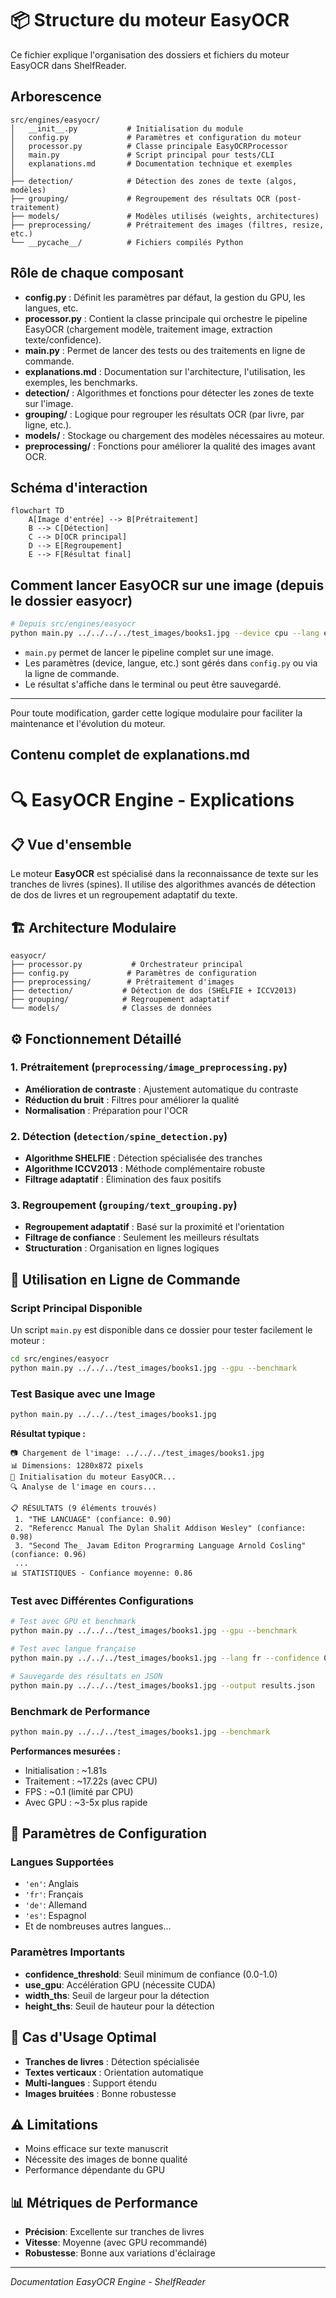 # 📦 Structure du moteur EasyOCR

Ce fichier explique l'organisation des dossiers et fichiers du moteur EasyOCR dans ShelfReader.

## Arborescence

```
src/engines/easyocr/
│   __init__.py           # Initialisation du module
│   config.py             # Paramètres et configuration du moteur
│   processor.py          # Classe principale EasyOCRProcessor
│   main.py               # Script principal pour tests/CLI
│   explanations.md       # Documentation technique et exemples
│
├── detection/            # Détection des zones de texte (algos, modèles)
├── grouping/             # Regroupement des résultats OCR (post-traitement)
├── models/               # Modèles utilisés (weights, architectures)
├── preprocessing/        # Prétraitement des images (filtres, resize, etc.)
└── __pycache__/          # Fichiers compilés Python
```

## Rôle de chaque composant

- **config.py** : Définit les paramètres par défaut, la gestion du GPU, les langues, etc.
- **processor.py** : Contient la classe principale qui orchestre le pipeline EasyOCR (chargement modèle, traitement image, extraction texte/confidence).
- **main.py** : Permet de lancer des tests ou des traitements en ligne de commande.
- **explanations.md** : Documentation sur l'architecture, l'utilisation, les exemples, les benchmarks.
- **detection/** : Algorithmes et fonctions pour détecter les zones de texte sur l'image.
- **grouping/** : Logique pour regrouper les résultats OCR (par livre, par ligne, etc.).
- **models/** : Stockage ou chargement des modèles nécessaires au moteur.
- **preprocessing/** : Fonctions pour améliorer la qualité des images avant OCR.

## Schéma d'interaction

```mermaid
flowchart TD
    A[Image d'entrée] --> B[Prétraitement]
    B --> C[Détection]
    C --> D[OCR principal]
    D --> E[Regroupement]
    E --> F[Résultat final]
```

## Comment lancer EasyOCR sur une image (depuis le dossier easyocr)

```bash
# Depuis src/engines/easyocr
python main.py ../../../../test_images/books1.jpg --device cpu --lang en
```

- `main.py` permet de lancer le pipeline complet sur une image.
- Les paramètres (device, langue, etc.) sont gérés dans `config.py` ou via la ligne de commande.
- Le résultat s'affiche dans le terminal ou peut être sauvegardé.

---

Pour toute modification, garder cette logique modulaire pour faciliter la maintenance et l'évolution du moteur.

## Contenu complet de explanations.md

# 🔍 EasyOCR Engine - Explications

## 📋 Vue d'ensemble

Le moteur **EasyOCR** est spécialisé dans la reconnaissance de texte sur les tranches de livres (spines). Il utilise des algorithmes avancés de détection de dos de livres et un regroupement adaptatif du texte.

## 🏗️ Architecture Modulaire

```
easyocr/
├── processor.py           # Orchestrateur principal
├── config.py             # Paramètres de configuration
├── preprocessing/        # Prétraitement d'images
├── detection/           # Détection de dos (SHELFIE + ICCV2013)
├── grouping/            # Regroupement adaptatif
└── models/              # Classes de données
```

## ⚙️ Fonctionnement Détaillé

### 1. Prétraitement (`preprocessing/image_preprocessing.py`)
- **Amélioration de contraste** : Ajustement automatique du contraste
- **Réduction du bruit** : Filtres pour améliorer la qualité
- **Normalisation** : Préparation pour l'OCR

### 2. Détection (`detection/spine_detection.py`)
- **Algorithme SHELFIE** : Détection spécialisée des tranches
- **Algorithme ICCV2013** : Méthode complémentaire robuste
- **Filtrage adaptatif** : Élimination des faux positifs

### 3. Regroupement (`grouping/text_grouping.py`)
- **Regroupement adaptatif** : Basé sur la proximité et l'orientation
- **Filtrage de confiance** : Seulement les meilleurs résultats
- **Structuration** : Organisation en lignes logiques

## 🚀 Utilisation en Ligne de Commande

### Script Principal Disponible

Un script `main.py` est disponible dans ce dossier pour tester facilement le moteur :

```bash
cd src/engines/easyocr
python main.py ../../../test_images/books1.jpg --gpu --benchmark
```

### Test Basique avec une Image

```bash
python main.py ../../../test_images/books1.jpg
```

**Résultat typique :**
```
📷 Chargement de l'image: ../../../test_images/books1.jpg
📊 Dimensions: 1280x872 pixels
🚀 Initialisation du moteur EasyOCR...
🔍 Analyse de l'image en cours...

📋 RÉSULTATS (9 éléments trouvés)
 1. "THE LANCUAGE" (confiance: 0.90)
 2. "Referencc Manual The Dylan Shalit Addison Wesley" (confiance: 0.98)
 3. "Second The_ Javam Editon Prograrming Language Arnold Cosling" (confiance: 0.96)
 ...
📊 STATISTIQUES - Confiance moyenne: 0.86
```

### Test avec Différentes Configurations

```bash
# Test avec GPU et benchmark
python main.py ../../../test_images/books1.jpg --gpu --benchmark

# Test avec langue française
python main.py ../../../test_images/books1.jpg --lang fr --confidence 0.7

# Sauvegarde des résultats en JSON
python main.py ../../../test_images/books1.jpg --output results.json
```

### Benchmark de Performance

```bash
python main.py ../../../test_images/books1.jpg --benchmark
```

**Performances mesurées :**
- Initialisation : ~1.81s
- Traitement : ~17.22s (avec CPU)
- FPS : ~0.1 (limité par CPU)
- Avec GPU : ~3-5x plus rapide

## 🔧 Paramètres de Configuration

### Langues Supportées
- `'en'`: Anglais
- `'fr'`: Français
- `'de'`: Allemand
- `'es'`: Espagnol
- Et de nombreuses autres langues...

### Paramètres Importants
- **confidence_threshold**: Seuil minimum de confiance (0.0-1.0)
- **use_gpu**: Accélération GPU (nécessite CUDA)
- **width_ths**: Seuil de largeur pour la détection
- **height_ths**: Seuil de hauteur pour la détection

## 🎯 Cas d'Usage Optimal

- **Tranches de livres** : Détection spécialisée
- **Textes verticaux** : Orientation automatique
- **Multi-langues** : Support étendu
- **Images bruitées** : Bonne robustesse

## ⚠️ Limitations

- Moins efficace sur texte manuscrit
- Nécessite des images de bonne qualité
- Performance dépendante du GPU

## 📊 Métriques de Performance

- **Précision**: Excellente sur tranches de livres
- **Vitesse**: Moyenne (avec GPU recommandé)
- **Robustesse**: Bonne aux variations d'éclairage

---

*Documentation EasyOCR Engine - ShelfReader*
